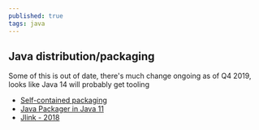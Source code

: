 ```yaml
---
published: true
tags: java
---
```

## Java distribution/packaging

Some of this is out of date, there's much change ongoing as of Q4 2019, looks like Java 14 will probably get tooling

- [Self-contained packaging](https://docs.oracle.com/javase/8/docs/technotes/guides/deploy/self-contained-packaging.html)
- [Java Packager in Java 11](https://medium.com/@adam_carroll/java-packager-with-jdk11-31b3d620f4a8)
- [Jlink - 2018](https://medium.com/azulsystems/using-jlink-to-build-java-runtimes-for-non-modular-applications-9568c5e70ef4)
